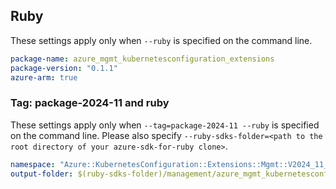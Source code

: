 ## Ruby

These settings apply only when `--ruby` is specified on the command line.

```yaml
package-name: azure_mgmt_kubernetesconfiguration_extensions
package-version: "0.1.1"
azure-arm: true
```

### Tag: package-2024-11 and ruby

These settings apply only when `--tag=package-2024-11 --ruby` is specified on the command line.
Please also specify `--ruby-sdks-folder=<path to the root directory of your azure-sdk-for-ruby clone>`.

```yaml $(tag) == 'package-2024-11' && $(ruby)
namespace: "Azure::KubernetesConfiguration::Extensions::Mgmt::V2024_11_01"
output-folder: $(ruby-sdks-folder)/management/azure_mgmt_kubernetesconfiguration/lib
```

